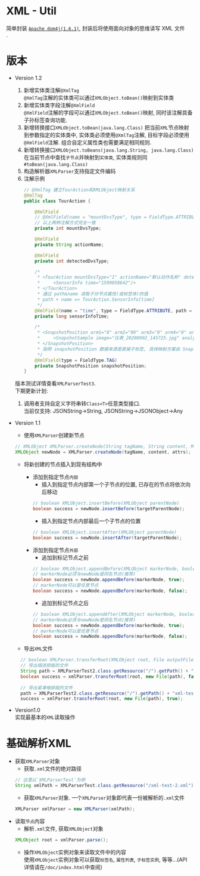 # XML - Util
简单封装 [`Apache dom4j(1.6.1)`](http://www.dom4j.org/dom4j-1.6.1/ "官方网站"), 封装后将使用面向对象的思维读写 XML 文件</br>.

# 版本
* Version 1.2
    1. 新增实体类注解`@XmlTag`  
       `@XmlTag`注解的实体类可以通过`XMLObject.toBean()`映射到实体类
    2. 新增实体类字段注解`@XmlField`  
       `@XmlField`注解的字段可以通过`XMLObject.toBean()`映射, 同时该注解具备子孙标签查询功能.
    3. 新增转换接口`XMLObject.toBean(java.lang.Class)`
       把当前`XML`节点映射到参数指定的实体类中, 实体类必须使用`@XmlTag`注解, 目标字段必须使用`@XmlField`注解.
       组合自定义属性类也需要满足相同规则.
    4. 新增转换接口`XMLObject.toBeans(java.lang.String, java.lang.Class)`
       在当前节点中查找`子节点`并映射到`实体类`, 实体类规则同 `#toBean(java.lang.Class)`
    5. 构造解析器`XMLParser`支持指定文件编码
    6. 注解示例
        ```java
        // @XmlTag 建立TourAction和XMLObject映射关系 
        @XmlTag
        public class TourAction {
        
            @XmlField
            // @XmlField(name = "mountDvsType", type = FieldType.ATTRIBUTE)
            // 以上两种注解方式完全一致
            private int mountDvsType;
        
            @XmlField
            private String actionName;
        
            @XmlField
            private int detectedDvsType;
        
            /*
             * <TourAction mountDvsType="1" actionName="默认动作名称" detectedDvsType="0">
             *     <SensorInfo time="1599058642"/>
             * </TourAction>
             * 通过 path&name 读取子孙节点属性(或标签体)的值
             * path + name => TourAction.SensorInfo[time]
             */
            @XmlField(name = "time", type = FieldType.ATTRIBUTE, path = "SensorInfo")
            private long sensorInfoTime;
        
            /*
             * <SnapshotPosition arm1="0" arm2="90" arm3="0" arm4="0" arm5="0" arm6="0" zoom="1" thermal="1">
             *     <SnapshotSample image="仪表_20200902_145725.jpg" analysis="" time="1599058645"/>
             * </SnapshotPosition>
             * 指明 snapshotPosition 数据来源是直接子标签, 具体映射方案由 SnapshotPosition 类的 @XmlTag & @XmlField 决定
             */
            @XmlField(type = FieldType.TAG)
            private SnapshotPosition snapshotPosition;
        }
        ```

    版本测试详情查看`XMLParserTest3`.   
    下期更新计划:
    1. 调用者支持自定义字符串转`Class<T>`任意类型接口.   
       当前仅支持: JSONString->String, JSONString->JSONObject->Any  


* Version 1.1  
  * 使用`XMLParser`创建新节点<br/>
  ```Java
  // XMLObject XMLParser.createNode(String tagName, String content, Map<String, String> attrs)
  XMLObject newNode = XMLParser.createNode(tagName, content, attrs);
  ```
  * 将新创建的节点插入到现有结构中
    * 添加到指定节点`内部`
      * 插入到指定节点内部第一个子节点的位置, 已存在的节点将依次向后移动<br/>
      ```Java
      // boolean XMLObject.insertBefore(XMLObject parentNode)
      boolean success = newNode.insertBefore(targetParentNode);
      ```
      * 插入到指定节点内部最后一个子节点的位置<br/>
      ```Java
      // boolean XMLObject.insertAfter(XMLObject parentNode)
      boolean success = newNode.insertAfter(targetParentNode);
      ```
    * 添加到指定节点`外部`
      * 追加到标记节点之前
      ```Java
      // boolean XMLObject.appendBefore(XMLObject markerNode, boolean sameLevel)  
      // markerNode必须与newNode是同名节点(推荐)  
      boolean success = newNode.appendBefore(markerNode, true);  
      // markerNode可以是任意节点    
      boolean success = newNode.appendBefore(markerNode, false);  
      ```
      * 追加到标记节点之后
      ```Java
      // boolean XMLObject.appendAfter(XMLObject markerNode, boolean sameLevel)  
      // markerNode必须与newNode是同名节点(推荐)  
      boolean success = newNode.appendBefore(markerNode, true);  
      // markerNode可以是任意节点  
      boolean success = newNode.appendBefore(markerNode, false);  
      ```
  
  * 导出`XML`文件
  ```Java
	// boolean XMLParser.transferRoot(XMLObject root, File outputFile, boolean compact) throws IOException
	// 导出缩进排版的文件
	String path = XMLParserTest2.class.getResource("/").getPath() + "xml-transfer2-retract.xml";
	boolean success = xmlParser.transferRoot(root, new File(path), false);
	
	// 导出紧凑格排版的文件
	path = XMLParserTest2.class.getResource("/").getPath() + "xml-test-transfer2-compact.xml";
	success = xmlParser.transferRoot(root, new File(path), true);
  ```
* Version1.0   
  实现最基本的`XML`读取操作

# 基础解析XML
* 获取`XMLParser`对象
  * 获取`.xml`文件的绝对路径<br/>
  ```Java
  // 这里以`XMLParserTest`为例
  String xmlPath = XMLParserTest.class.getResource("/xml-test-2.xml").getFile();
  ```
  * 获取`XMLParser`对象. 一个`XMLParser`对象即代表一份被解析的`.xml`文件<br>
  ```Java
  XMLParser xmlParser = new XMLParser(xmlPath);
  ```
* 读取`节点`内容
  * 解析`.xml`文件, 获取`XMLObject`对象
  ```Java
  XMLObject root = xmlParser.parse();
  ```
  * 操作`XMLObject`实例对象来读取文件中的内容<br/>
  使用`XMLObject`实例对象可以获取`标签名`, `属性列表`, `子标签实例`, 等等...(API 详情请在`/doc/index.html`中查阅)
